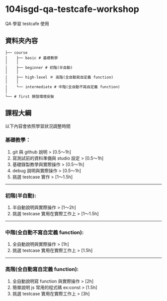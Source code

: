# 104isgd-qa-testcafe-workshop

QA 學習 testcafe 使用 

## 資料夾內容

```
├── course
│    ├── basic # 基礎教學
│    │   
│    ├── beginner # 初階(半自動)
│    │ 
│    ├── high-level ＃ 高階(全自動寫自定義 function)
│    │   
│    └── intermediate # 中階(全自動不寫自定義 function)
│       
└── # first 開發環境安裝
```

## 課程大綱

以下內容會依照學習狀況調整時間

### 基礎教學：
1. git 與 github 說明 > [0.5～1h]
2. 寫測試前的資料準備與 studio 設定 > [0.5～1h]
3. 基礎錄製教學與實際操作 > [0.5～1h]
4. debug 說明與實際操作 > [0.5～1h]
5. 挑選 testcase 實作 > [1～1.5h]

---

### 初階(半自動):
1. 半自動說明與實際操作 > [1～2h]
2. 挑選 testcase 實用在實際工作上 > [1～1.5h]

---

### 中階(全自動不寫自定義 function):
1. 全自動說明與實際操作 > [1h]
2. 挑選 testcase 實用在實際工作上 > [1.5h]

---

### 高階(全自動寫自定義 function):
1. 全自動說明寫 function 與實際操作 > [2h]
2. 簡單說明 js 常用的程式碼 ex:const > [1.5h]
3. 挑選 testcase 實用在實際工作上 > [3h]